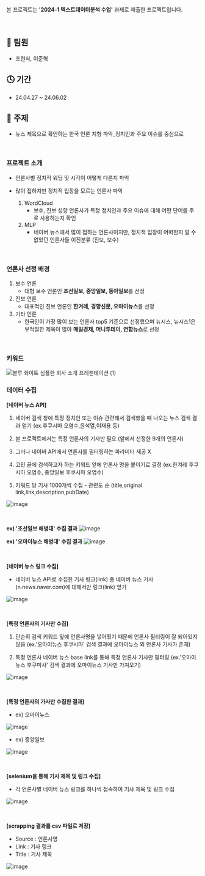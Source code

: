 본 프로젝트는 **'2024-1 텍스트데이터분석 수업'** 과제로 제출한 프로젝트입니다.

<br/>

## 👬 팀원
- 조현식, 이준혁

## 🕓 기간
- 24.04.27 ~ 24.06.02

## 📑 주제
- 뉴스 제목으로 확인하는 한국 언론 지형 파악_정치인과 주요 이슈를 중심으로

<br/> 

### 프로젝트 소개
- 언론사별 정치적 워딩 및 시각이 어떻게 다른지 파악
- 많이 접하지만 정치적 입장을 모르는 언론사 파악

  1. WordCloud
     - 보수, 진보 성향 언론사가 특정 정치인과 주요 이슈에 대해 어떤 단어를 주로 사용하는지 확인
  2. MLP
     - 네이버 뉴스에서 많이 접하는 언론사이지만, 정치적 입장이 어떠한지 알 수 없었던 언론사들 이진분류 (진보, 보수)
    
<br/>

### 언론사 선정 배경
1. 보수 언론
   - 대형 보수 언론인 **조선일보, 중앙일보, 동아일보**를 선정
2. 진보 언론
   - 대표적인 진보 언론인 **한겨례, 경향신문, 오마이뉴스**를 선정
3. 기타 언론
   - 한국인이 가장 많이 보는 언론사 top5 기준으로 선정했으며 뉴시스, 뉴시스1은 부적절한 제목이 많아 **매일경제, 머니투데이, 연합뉴스**로 선정
  
<br/>

### 키워드
![블루 화이트 심플한 회사 소개 프레젠테이션 (1)](https://github.com/hsjo827/Projects/assets/133327403/483128aa-53fd-4e85-8b2b-fe3f1fc33fcb)


### 데이터 수집

**[네이버 뉴스 API]**
<br/>
1. 네이버 검색 창에 특정 정치인 또는 이슈 관련해서 검색했을 때 나오는 뉴스 검색 결과 얻기 (ex.후쿠시마 오염수,윤석열,이재용 등)
 
2. 본 프로젝트에서는 특정 언론사의 기사만 필요 (앞에서 선정한 9개의 언론사)

3. 그러나 네이버 API에서 언론사를 필터링하는 파라미터 제공 X

4. 고민 끝에 검색하고자 하는 키워드 앞에 언론사 명을 붙이기로 결정 (ex.한겨레 후쿠시마 오염수, 중앙일보 후쿠시마 오염수)

5. 키워드 당 기사 1000개씩 수집 - 관련도 순 (title,original link,link,description,pubDate)

![image](https://github.com/hsjo827/Projects/assets/133327403/6f844e01-21fd-4b16-a8a4-948aa9000f32)

<br/>

**ex) '조선일보 해병대' 수집 결과**
![image](https://github.com/hsjo827/Projects/assets/133327403/51d55f56-6b13-40cc-bdef-c567b21ec0e7)


**ex) '오마이뉴스 해병대' 수집 결과**
![image](https://github.com/hsjo827/Projects/assets/133327403/19350e7c-1ae9-4a0c-9f84-ca7ba91d1e5e)

<br/>

**[네이버 뉴스 링크 수집]**
- 네이버 뉴스 API로 수집한 기사 링크(link) 중 네이버 뉴스 기사(n.news.naver.com)에 대해서만 링크(link) 얻기

![image](https://github.com/hsjo827/Projects/assets/133327403/32a7cdce-3d7d-4ede-bf27-1fe884bfa813)

<br/>

**[특정 언론사의 기사만 수집]**
<br/>
1. 단순히 검색 키워드 앞에 언론사명을 넣어줬기 때문에 언론사 필터링이 잘 되어있지 않음 (ex.'오마이뉴스 후쿠시마' 검색 결과에 오마이뉴스 외 언론사 기사가 존재)

2. 특정 언론사 네이버 뉴스 base link를 통해 특정 언론사 기사만 필터링 (ex.'오마이뉴스 후쿠미사' 검색 결과에 오마이뉴스 기사만 가져오기)

![image](https://github.com/hsjo827/Projects/assets/133327403/c235d40d-532a-41fc-9f6e-6c5b8a1fdf3c)

<br/>

**[특정 언론사의 가사만 수집한 결과]**

- ex) 오마이뉴스

![image](https://github.com/hsjo827/Projects/assets/133327403/37d9bfb9-f0b2-4182-8c7b-b42a5a8cd8cc)

- ex) 중앙일보

![image](https://github.com/hsjo827/Projects/assets/133327403/0688fcd1-8bf8-4866-8e8c-1f83aa55ac6b)


<br/>

**[selenium을 통해 기사 제목 및 링크 수집]**

- 각 언론사별 네이버 뉴스 링크를 하나씩 접속하여 기사 제목 및 링크 수집

![image](https://github.com/hsjo827/Projects/assets/133327403/c8bcdd27-f225-49fb-90ca-40c7514f06c9)


<br/>

**[scrapping 결과를 csv 파일로 저장]**

- Source : 언론사명
- Link : 기사 링크
- Title : 기사 제목

![image](https://github.com/hsjo827/Projects/assets/133327403/f90c3655-9548-43dd-9446-35e152288ba4)

<br/>









   





